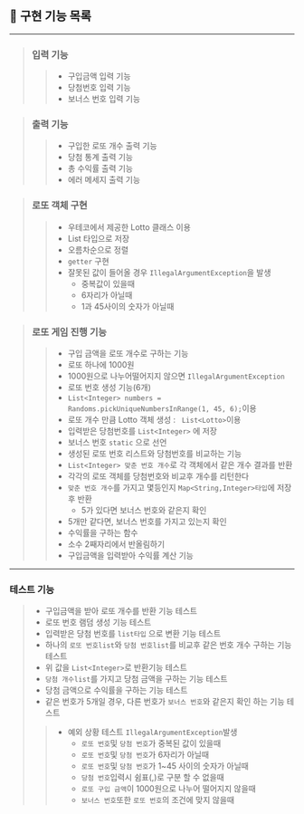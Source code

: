 ## 🎨 구현 기능 목록

---

>### 입력 기능
> >- 구입금액 입력 기능
>> - 당첨번호 입력 기능
>> - 보너스 번호 입력 기능


>### 출력 기능
>>- 구입한 로또 개수 출력 기능
>>- 당첨 통계 출력 기능
>>- 총 수익률 출력 기능
>>- 에러 메세지 출력 기능

>### 로또 객체 구현
> > - 우테코에서 제공한 Lotto 클래스 이용
> > - List<Integer> 타입으로 저장
> > - 오름차순으로 정렬
> > - `getter` 구현
> > - 잘못된 값이 들어올 경우 `IllegalArgumentException`을 발생
> >   - 중복값이 있을때
> >   - 6자리가 아닐때
> >   - 1과 45사이의 숫자가 아닐때

>### 로또 게임 진행 기능 
>>- 구입 금액을 로또 개수로 구하는 기능
>>  - 로또 하나에 1000원
>>  - 1000원으로 나누어떨어지지 않으면 `IllegalArgumentException`
>>- 로또 번호 생성 기능(6개)
>>  - `List<Integer> numbers = Randoms.pickUniqueNumbersInRange(1, 45, 6);`이용
>>  - 로또 개수 만큼 Lotto 객체 생성 : ` List<Lotto>`이용 
>>- 입력받은 당첨번호를 `List<Integer>` 에 저장
>>- 보너스 번호 `static` 으로 선언
>>- 생성된 로또 번호 리스트와 당첨번호를 비교하는 기능
>>  - `List<Integer> 맞춘 번호 개수`로 각 객체에서 같은 개수 결과를 반환
>>  - 각각의 로또 객체를 당첨번호와 비교후 개수를 리턴한다
>>  - `맞춘 번호 개수`를 가지고 몇등인지 `Map<String,Integer>타입`에 저장후 반환
>>    - 5가 있다면 보너스 번호와 같은지 확인
>>  - 5개만 같다면, 보너스 번호를 가지고 있는지 확인
>>- 수익률을 구하는 함수
>>  - 소수 2째자리에서 반올림하기
>>  - 구입금액을 입력받아 수익률 계산 기능

---
### 테스트 기능
> - 구입금액을 받아 로또 개수를 반환 기능 테스트
> - 로또 번호 램덤 생성 기능 테스트
> - 입력받은 당첨 번호를 `list타입` 으로 변환 기능 테스트
> - 하나의 `로또 번호list`와 `당첨 번호list`를 비교후 같은 번호 개수 구하는 기능 테스트
> - 위 값을 `List<Integer>`로 반환기능 테스트 
> - `당첨 개수list`를 가지고 당첨 금액을 구하는 기능 테스트
> - 당첨 금액으로 수익률을 구하는 기능 테스트
> - 같은 번호가 5개일 경우, 다른 번호가 `보너스 번호`와 같은지 확인 하는 기능 테스트
> > - 예외 상황 테스트 `IllegalArgumentException`발생
> >   - `로또 번호`및 `당첨 번호`가 중복된 값이 있을때 
> >   - `로또 번호`및 `당첨 번호`가 6자리가 아닐때
> >   - `로또 번호`및 `당첨 번호`가 1~45 사이의 숫자가 아닐때
> >   - `당첨 번호`입력시 쉼표(,)로 구분 할 수 없을때
> >   - `로또 구입 금액`이 1000원으로 나누어 떨어지지 않을때
> >   - `보너스 번호`또한 `로또 번호`의 조건에 맞지 않을때













